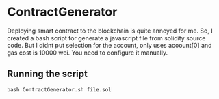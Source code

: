 # ContractGenerator

Deploying smart contract to the blockchain is quite annoyed for me. So, I created a bash script for generate a javascript file from solidity source code. But I didnt put selection for the account, only uses acoount[0] and gas cost is 10000 wei. You need to configure it manually.


## Running the script
```bash ContractGenerator.sh file.sol```
